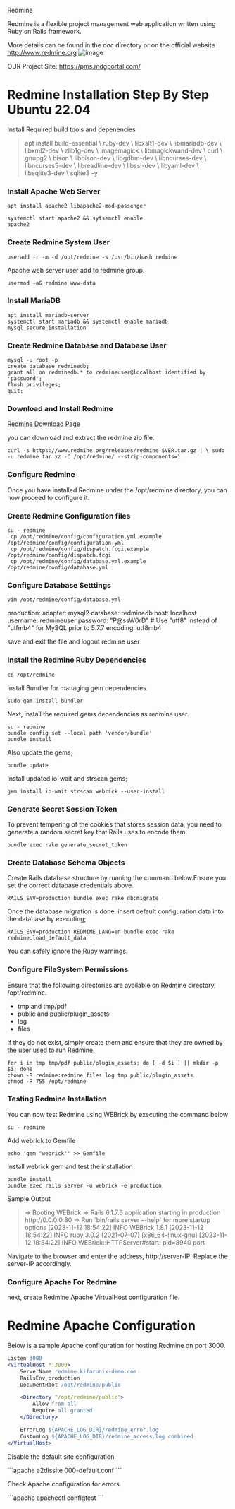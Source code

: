 Redmine

Redmine is a flexible project management web application written using Ruby on Rails framework.

More details can be found in the doc directory or on the official website http://www.redmine.org 
![image](https://github.com/sc3p73r-it/redmine/assets/140035139/b1fd481b-785a-479e-935c-89dc927d9cca)


OUR Project Site: https://pms.mdgportal.com/



<h1>Redmine Installation Step By Step Ubuntu 22.04</h1>

Install Required build tools and depenencies

<blockquote><p>
apt install build-essential \
	ruby-dev \
	libxslt1-dev \
	libmariadb-dev \
	libxml2-dev \
	zlib1g-dev \
	imagemagick \
	libmagickwand-dev \
	curl \
	gnupg2 \
	bison \
	libbison-dev \
	libgdbm-dev \
	libncurses-dev \
	libncurses5-dev \
	libreadline-dev \
	libssl-dev \
	libyaml-dev \
	libsqlite3-dev \
	sqlite3 -y
</p></blockquote>

<h3>Install Apache Web Server</h3>
<code>apt install apache2 libapache2-mod-passenger</code>

<code>systemctl start apache2 && sytsemctl enable apache2</code>

<h3>Create Redmine System User</h3>
<code>useradd -r -m -d /opt/redmine -s /usr/bin/bash redmine</code>

<p>Apache web server user add to redmine group.</p>
<code>usermod -aG redmine www-data</code>

<h3>Install MariaDB</h3>
<code>apt install mariadb-server</code><br>
<code>systemctl start mariadb && systemctl enable mariadb</code><br>
<code>mysql_secure_installation</code><br>

<h3>Create Redmine Database and Database User</h3>
<code>mysql -u root -p</code><br>
<code>create database redminedb;</code><br>
<code>grant all on redminedb.* to redmineuser@localhost identified by 'password';</code><br>
<code>flush privileges;</code><br>
<code>quit;</code><br>

<h3>Download and Install Redmine</h3>

<a href="https://www.redmine.org/projects/redmine/wiki/Download">Redmine Download Page</a>

<p>you can download and extract the redmine zip file.</p>
<code>curl -s https://www.redmine.org/releases/redmine-$VER.tar.gz | \ sudo -u redmine tar xz -C /opt/redmine/ --strip-components=1</code>

<h3>Configure Redmine</h3>
<p>Once you have installed Redmine under the /opt/redmine directory, you can now proceed to configure it.</p>

<h3>Create Redmine Configuration files</h3>
<code>su - redmine</code> <br>
<code> cp /opt/redmine/config/configuration.yml.example /opt/redmine/config/configuration.yml</code> <br>
<code> cp /opt/redmine/config/dispatch.fcgi.example /opt/redmine/config/dispatch.fcgi</code> <br>
<code> cp /opt/redmine/config/database.yml.example /opt/redmine/config/database.yml</code> <br>


<h3>Configure Database Setttings</h3>
<code>vim /opt/redmine/config/database.yml</code>
<quoteblock>
<p>production:
  adapter: mysql2
  database: redminedb
  host: localhost
  username: redmineuser
  password: "P@ssW0rD"
  # Use "utf8" instead of "utfmb4" for MySQL prior to 5.7.7
  encoding: utf8mb4
  </p>
</quoteblock>
<p>save and exit the file and logout redmine user</p>

<h3>Install the Redmine Ruby Dependencies</h3>
<code>cd /opt/redmine</code>

<p>Install Bundler for managing gem dependencies.</p>
<code>sudo gem install bundler</code>

<p>Next, install the required gems dependencies as redmine user.</p>
<code>su - redmine</code> <br>
<code>bundle config set --local path 'vendor/bundle'</code> <br>
<code>bundle install</code> <br>

<p>Also update the gems;</p>
<code>bundle update</code>

<p>Install updated io-wait and strscan gems;</p>
<code>gem install io-wait strscan webrick --user-install</code>

<h3>Generate Secret Session Token</h3>
<p>To prevent tempering of the cookies that stores session data, you need to generate a random secret key that Rails uses to encode them.</p>
<code>bundle exec rake generate_secret_token</code>


<h3>Create Database Schema Objects</h3>
<p>Create Rails database structure by running the command below.Ensure you set the correct database credentials above.</p>
<code>RAILS_ENV=production bundle exec rake db:migrate</code>
<p>Once the database migration is done, insert default configuration data into the database by executing;</p>
<code>RAILS_ENV=production REDMINE_LANG=en bundle exec rake redmine:load_default_data</code>

<p>You can safely ignore the Ruby warnings.</p>

<h3>Configure FileSystem Permissions</h3>
<p>Ensure that the following directories are available on Redmine directory, /opt/redmine.<p>

<ul>
<li>tmp and tmp/pdf</li>
<li>public and public/plugin_assets</li>
<li>log</li>
<li>files</li>
</ul>

<p>If they do not exist, simply create them and ensure that they are owned by the user used to run Redmine.</p>
<code>for i in tmp tmp/pdf public/plugin_assets; do [ -d $i ] || mkdir -p $i; done</code> <br>
<code>chown -R redmine:redmine files log tmp public/plugin_assets</code> <br>
<code>chmod -R 755 /opt/redmine</code> <br>

<h3>Testing Redmine Installation</h3>
<p>You can now test Redmine using WEBrick by executing the command below</p>
<code>su - redmine</code>

<p>Add webrick to Gemfile</p>
<code>echo 'gem "webrick"' >> Gemfile</code>

<p>Install webrick gem and test the installation</p>
<code>bundle install</code><br>
<code>bundle exec rails server -u webrick -e production</code>

<p>Sample Output</p>
<blockquote>
<p>
=> Booting WEBrick
=> Rails 6.1.7.6 application starting in production http://0.0.0.0:80
=> Run `bin/rails server --help` for more startup options
[2023-11-12 18:54:22] INFO  WEBrick 1.8.1
[2023-11-12 18:54:22] INFO  ruby 3.0.2 (2021-07-07) [x86_64-linux-gnu]
[2023-11-12 18:54:22] INFO  WEBrick::HTTPServer#start: pid=8940 port
</p>
</blockquote>

<p>Navigate to the browser and enter the address, http://server-IP. Replace the server-IP accordingly.</p>

<h3>Configure Apache For Redmine</h3>
<p>next, create Redmine Apache VirtualHost configuration file.</p>


# Redmine Apache Configuration

Below is a sample Apache configuration for hosting Redmine on port 3000.

```apache
Listen 3000
<VirtualHost *:3000>
    ServerName redmine.kifarunix-demo.com
    RailsEnv production
    DocumentRoot /opt/redmine/public

    <Directory "/opt/redmine/public">
        Allow from all
        Require all granted
    </Directory>

    ErrorLog ${APACHE_LOG_DIR}/redmine_error.log
    CustomLog ${APACHE_LOG_DIR}/redmine_access.log combined
</VirtualHost>
```



<p>Disable the default site configuration.</p>
```apache
a2dissite 000-default.conf
```

<p>Check Apache configuration for errors.</p>
```apache 
apachectl configtest
```

